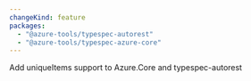 ```yaml
---
changeKind: feature
packages:
  - "@azure-tools/typespec-autorest"
  - "@azure-tools/typespec-azure-core"
---
```


Add  uniqueItems support to Azure.Core and typespec-autorest